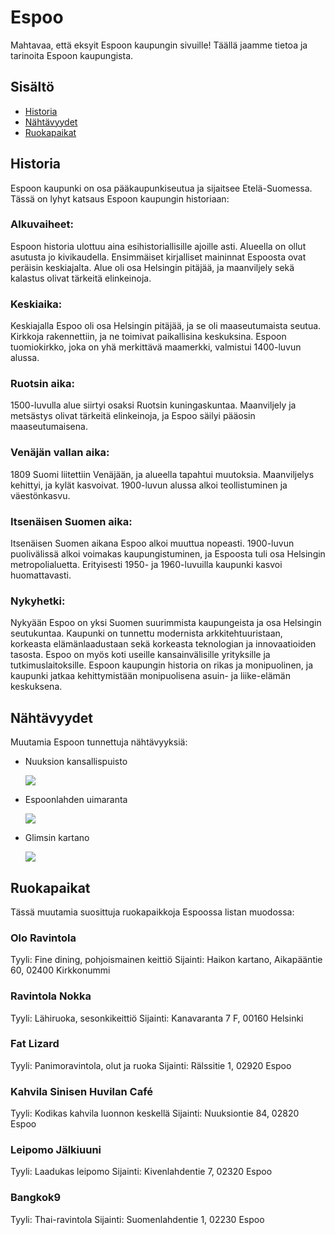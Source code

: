 # Espoo

Mahtavaa, että eksyit Espoon kaupungin sivuille! Täällä jaamme tietoa ja tarinoita Espoon kaupungista.

## Sisältö

- [Historia](#historia)
- [Nähtävyydet](#nähtävyydet)
- [Ruokapaikat](#ruokapaikat)

## Historia

Espoon kaupunki on osa pääkaupunkiseutua ja sijaitsee Etelä-Suomessa. Tässä on lyhyt katsaus Espoon kaupungin historiaan:

### Alkuvaiheet:
Espoon historia ulottuu aina esihistoriallisille ajoille asti. Alueella on ollut asutusta jo kivikaudella. Ensimmäiset kirjalliset maininnat Espoosta ovat peräisin keskiajalta. Alue oli osa Helsingin pitäjää, ja maanviljely sekä kalastus olivat tärkeitä elinkeinoja.

### Keskiaika:
Keskiajalla Espoo oli osa Helsingin pitäjää, ja se oli maaseutumaista seutua. Kirkkoja rakennettiin, ja ne toimivat paikallisina keskuksina. Espoon tuomiokirkko, joka on yhä merkittävä maamerkki, valmistui 1400-luvun alussa.

### Ruotsin aika:
1500-luvulla alue siirtyi osaksi Ruotsin kuningaskuntaa. Maanviljely ja metsästys olivat tärkeitä elinkeinoja, ja Espoo säilyi pääosin maaseutumaisena. 
### Venäjän vallan aika:
1809 Suomi liitettiin Venäjään, ja alueella tapahtui muutoksia. Maanviljelys kehittyi, ja kylät kasvoivat. 1900-luvun alussa alkoi teollistuminen ja väestönkasvu.

### Itsenäisen Suomen aika:
Itsenäisen Suomen aikana Espoo alkoi muuttua nopeasti. 1900-luvun puolivälissä alkoi voimakas kaupungistuminen, ja Espoosta tuli osa Helsingin metropolialuetta. Erityisesti 1950- ja 1960-luvuilla kaupunki kasvoi huomattavasti.

### Nykyhetki:
Nykyään Espoo on yksi Suomen suurimmista kaupungeista ja osa Helsingin seutukuntaa. Kaupunki on tunnettu modernista arkkitehtuuristaan, korkeasta elämänlaadustaan sekä korkeasta teknologian ja innovaatioiden tasosta. Espoo on myös koti useille kansainvälisille yrityksille ja tutkimuslaitoksille. Espoon kaupungin historia on rikas ja monipuolinen, ja kaupunki jatkaa kehittymistään monipuolisena asuin- ja liike-elämän keskuksena.

## Nähtävyydet

Muutamia Espoon tunnettuja nähtävyyksiä:

- Nuuksion kansallispuisto
  
  ![](https://52438878c5.clvaw-cdnwnd.com/2151ed1951bed54e23fc52baa4091dcf/200000109-979b9979bd/narahari-k-r-r0aq9pYIadI-unsplash.webp?ph=52438878c5)
- Espoonlahden uimaranta

  ![](https://www.hagerlund.net/sites/default/files/images/uimarannat/Espoo/matinlahti/matinkylan_uimaranta_1.jpg)
- Glimsin kartano

  ![](https://1.bp.blogspot.com/-l-AdhZiRaUE/X2WiDKCWQJI/AAAAAAABTx8/vyvIXwWd2kYbNZnwQk2NVf7oRNctpx0-QCPcBGAsYHg/w640-h436/IMG_6907.HEIC)

## Ruokapaikat

Tässä muutamia suosittuja ruokapaikkoja Espoossa listan muodossa:

### Olo Ravintola

Tyyli: Fine dining, pohjoismainen keittiö
Sijainti: Haikon kartano, Aikapääntie 60, 02400 Kirkkonummi
### Ravintola Nokka

Tyyli: Lähiruoka, sesonkikeittiö
Sijainti: Kanavaranta 7 F, 00160 Helsinki
### Fat Lizard

Tyyli: Panimoravintola, olut ja ruoka
Sijainti: Rälssitie 1, 02920 Espoo
### Kahvila Sinisen Huvilan Café

Tyyli: Kodikas kahvila luonnon keskellä
Sijainti: Nuuksiontie 84, 02820 Espoo
### Leipomo Jälkiuuni

Tyyli: Laadukas leipomo
Sijainti: Kivenlahdentie 7, 02320 Espoo
### Bangkok9

Tyyli: Thai-ravintola
Sijainti: Suomenlahdentie 1, 02230 Espoo
